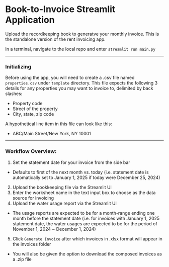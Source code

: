 # Book-to-Invoice Streamlit Application

Upload the recordkeeping book to generatve your monthly invoice. This is the standalone version of the rent invoicing app. 

In a terminal, navigate to the local repo and enter `streamlit run main.py`

---
### Initializing

Before using the app, you will need to create a .csv file named `properties.csv` under `template` directory. This file expects the following 3 details for any properties you may want to invoice to, delimited by back slashes:
- Property code
- Street of the property
- City, state, zip code

A hypothetical line item in this file can look like this:
- ABC/Main Street/New York, NY 10001


---
### Workflow Overview:
1. Set the statement date for your invoice from the side bar
  - Defaults to first of the next month vs. today (i.e. statement date is automatically set to January 1, 2025 if today were December 25, 2024)
2. Upload the bookkeeping file via the Streamlit UI
3. Enter the worksheet name in the text input box to choose as the data source for invoicing
4. Upload the water usage report via the Streamlit UI
  - The usage reports are expected to be for a month-range ending one month before the statement date (i.e. for invoices with January 1, 2025 statement date, the water usages are expected to be for the period of November 1, 2024 ~ December 1, 2024)
5. Click `Generate Invoice` after which invoices in .xlsx format will appear in the invoices folder
  - You will also be given the option to download the composed invoices as a .zip file
